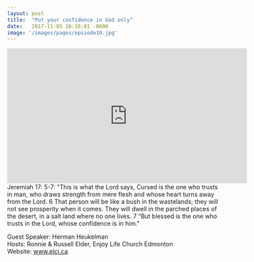 ```yaml
---
layout: post
title:  "Put your confidence in God only"
date:   2017-11-05 16:16:01 -0600
image: '/images/pages/episode10.jpg'
---
```

<iframe width="560" height="315" src="https://www.youtube.com/embed/p2hdEpFg6LY" frameborder="0" allowfullscreen></iframe>
Jeremiah 17: 5-7: "This is what the Lord says, Cursed is the one who trusts in man, who draws strength from mere flesh and whose heart turns away from the Lord. 6 That person will be like a bush in the wastelands; they will not see prosperity when it comes. They will dwell in the parched places of the desert, in a salt land where no one lives. 7 “But blessed is the one who trusts in the Lord, whose confidence is in him."<br>

Guest Speaker: Herman Heukelman <br>
Hosts: Ronnie & Russell
Elder, Enjoy Life Church Edmonton <br>
Website: <a href="http://www.elci.ca">www.elci.ca</a> <br>
